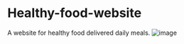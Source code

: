 # Healthy-food-website
A website for healthy food delivered daily meals.
![image](https://github.com/MuKhalaF/Healthy-food-website/assets/109148687/f5f1e0c6-beb3-45bf-9986-057f1d2441bf)
